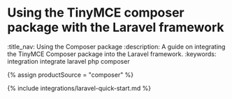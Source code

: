 # Using the TinyMCE composer package with the Laravel framework
:title_nav: Using the Composer package
:description: A guide on integrating the TinyMCE Composer package into the Laravel framework.
:keywords: integration integrate laravel php composer

{% assign productSource = "composer" %}

{% include integrations/laravel-quick-start.md %}
